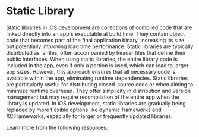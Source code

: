 # Static Library

Static libraries in iOS development are collections of compiled code that are linked directly into an app's executable at build time. They contain object code that becomes part of the final application binary, increasing its size but potentially improving load time performance. Static libraries are typically distributed as .a files, often accompanied by header files that define their public interfaces. When using static libraries, the entire library code is included in the app, even if only a portion is used, which can lead to larger app sizes. However, this approach ensures that all necessary code is available within the app, eliminating runtime dependencies. Static libraries are particularly useful for distributing closed-source code or when aiming to minimize runtime overhead. They offer simplicity in distribution and version management but may require recompilation of the entire app when the library is updated. In iOS development, static libraries are gradually being replaced by more flexible options like dynamic frameworks and XCFrameworks, especially for larger or frequently updated libraries.

Learn more from the following resources:

